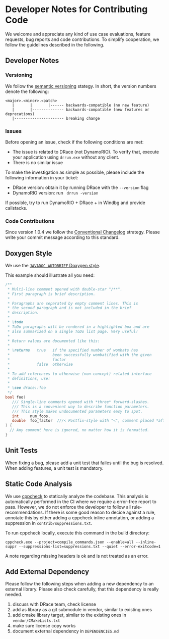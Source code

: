 # Developer Notes for Contributing Code

We welcome and appreciate any kind of use case evaluations, feature requests,
bug reports and code contributions. To simplify cooperation, we follow the
guidelines described in the following.

## Developer Notes

### Versioning

We follow the [semantic versioning](https://semver.org/) stategy. In short, the version numbers denote the following:

```
<major>.<minor>.<patch>
   |       |       |------ backwards-compatible (no new feature)
   |       |-------------- backwards-compatible (new features or deprecations)
   |---------------------- breaking change
```

### Issues

Before opening an issue, check if the following conditions are met:

- The issue is related to DRace (not DynamoRIO). To verify that, execute your application using `drrun.exe` without any client.
- There is no similar issue

To make the investigation as simple as possible, please include the following information in your ticket:

- DRace version: obtain it by running DRace with the `--version` flag
- DynamoRIO version: run ` drrun -version`

If possible, try to run DynamoRIO + DRace + <App> in Windbg and provide callstacks.

### Code Contributions

Since version 1.0.4 we follow the [Conventional Changelog](https://www.conventionalcommits.org/en/) strategy.
Please write your commit message according to this standard.

## Doxygen Style

We use the
[`JAVADOC_AUTOBRIEF` Doxygen style](http://www.stack.nl/~dimitri/doxygen/manual/docblocks.html).

This example should illustrate all you need:

```c++
/**
 * Multi-line comment opened with double-star "/**".
 * First paragraph is brief description.
 *
 * Paragraphs are separated by empty comment lines. This is
 * the second paragraph and is not included in the brief
 * description.
 *
 * \todo
 * ToDo paragraphs will be rendered in a highlighted box and are
 * also summarized on a single ToDo list page. Very useful!
 *
 * Return values are documented like this:
 * 
 * \returns   true   if the specified number of wombats has
 *                   been successfully wombatified with the given
 *                   factor
 *            false  otherwise
 *
 * To add references to otherwise (non-concept) related interface
 * definitions, use:
 *
 * \see drace::foo
 */
bool foo(
   /// Single-line comments opened with *three* forward-slashes.
   /// This is a convenient way to describe function parameters.
   /// This style makes undocumented parameters easy to spot.
   int     num_foos,
   double  foo_factor  ///< Postfix-style with "<", comment placed *after* described parameter
) {
  // Any comment here is ignored, no matter how it is formatted.
}
```

## Unit Tests

When fixing a bug, please add a unit test that failes until the bug is resolved.
When adding features, a unit test is mandatory.

## Static Code Analysis

We use [cppcheck](http://cppcheck.sourceforge.net/) to statically analyze the codebase.
This analysis is automatically performed in the CI where we require a error-free report to pass.
However, we do not enforce the developer to follow all rule-recommendations.
If there is some good reason to decice against a rule, annotate this by either adding a cppcheck inline annotation, or adding a suppression in `contrib/suppressions.txt`.

To run cppcheck locally, execute this command in the build directory:

```
cppcheck.exe --project=compile_commands.json --enable=all --inline-suppr --suppressions-list=suppressions.txt --quiet --error-exitcode=1
```

A note regarding missing headers is ok and is not treated as an error.

## Add External Dependency

Please follow the following steps when adding a new dependency to an external library.
Please also check carefully, that this dependency is really needed.

1. discuss with DRace team, check license
2. add as library as a git submodule in vendor, similar to existing ones
3. add cmake library target, similar to the existing ones in `vendor/CMakeLists.txt`
4. make sure license copy works
5. document external dependency in `DEPENDENCIES.md`
